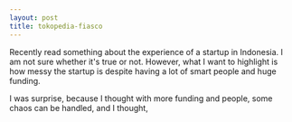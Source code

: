 ```yaml
---
layout: post
title: tokopedia-fiasco
---
```


Recently read something about the experience of a startup in Indonesia. I am not sure whether it's true or not. However, what I want to highlight is how messy the startup is despite having a lot of smart people and huge funding.

I was surprise, because I thought with more funding and people, some chaos can be handled, and I thought, 